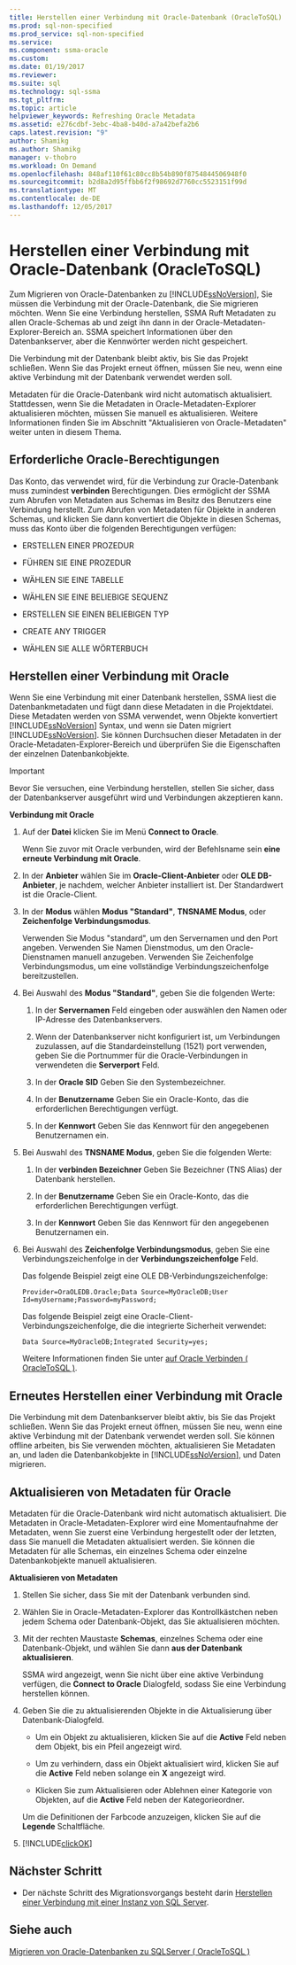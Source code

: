 ```yaml
---
title: Herstellen einer Verbindung mit Oracle-Datenbank (OracleToSQL) | Microsoft Docs
ms.prod: sql-non-specified
ms.prod_service: sql-non-specified
ms.service: 
ms.component: ssma-oracle
ms.custom: 
ms.date: 01/19/2017
ms.reviewer: 
ms.suite: sql
ms.technology: sql-ssma
ms.tgt_pltfrm: 
ms.topic: article
helpviewer_keywords: Refreshing Oracle Metadata
ms.assetid: e276cdbf-3ebc-4ba8-b40d-a7a42befa2b6
caps.latest.revision: "9"
author: Shamikg
ms.author: Shamikg
manager: v-thobro
ms.workload: On Demand
ms.openlocfilehash: 848af110f61c80cc8b54b890f8754844506948f0
ms.sourcegitcommit: b2d8a2d95ffbb6f2f98692d7760cc5523151f99d
ms.translationtype: MT
ms.contentlocale: de-DE
ms.lasthandoff: 12/05/2017
---
```

# <a name="connecting-to-oracle-database-oracletosql"></a>Herstellen einer Verbindung mit Oracle-Datenbank (OracleToSQL)
Zum Migrieren von Oracle-Datenbanken zu [!INCLUDE[ssNoVersion](../../includes/ssnoversion_md.md)], Sie müssen die Verbindung mit der Oracle-Datenbank, die Sie migrieren möchten. Wenn Sie eine Verbindung herstellen, SSMA Ruft Metadaten zu allen Oracle-Schemas ab und zeigt ihn dann in der Oracle-Metadaten-Explorer-Bereich an. SSMA speichert Informationen über den Datenbankserver, aber die Kennwörter werden nicht gespeichert.  
  
Die Verbindung mit der Datenbank bleibt aktiv, bis Sie das Projekt schließen. Wenn Sie das Projekt erneut öffnen, müssen Sie neu, wenn eine aktive Verbindung mit der Datenbank verwendet werden soll.  
  
Metadaten für die Oracle-Datenbank wird nicht automatisch aktualisiert. Stattdessen, wenn Sie die Metadaten in Oracle-Metadaten-Explorer aktualisieren möchten, müssen Sie manuell es aktualisieren. Weitere Informationen finden Sie im Abschnitt "Aktualisieren von Oracle-Metadaten" weiter unten in diesem Thema.  
  
## <a name="required-oracle-permissions"></a>Erforderliche Oracle-Berechtigungen  
Das Konto, das verwendet wird, für die Verbindung zur Oracle-Datenbank muss zumindest **verbinden** Berechtigungen. Dies ermöglicht der SSMA zum Abrufen von Metadaten aus Schemas im Besitz des Benutzers eine Verbindung herstellt. Zum Abrufen von Metadaten für Objekte in anderen Schemas, und klicken Sie dann konvertiert die Objekte in diesen Schemas, muss das Konto über die folgenden Berechtigungen verfügen:  
  
-   ERSTELLEN EINER PROZEDUR  
  
-   FÜHREN SIE EINE PROZEDUR  
  
-   WÄHLEN SIE EINE TABELLE  
  
-   WÄHLEN SIE EINE BELIEBIGE SEQUENZ  
  
-   ERSTELLEN SIE EINEN BELIEBIGEN TYP  
  
-   CREATE ANY TRIGGER  
  
-   WÄHLEN SIE ALLE WÖRTERBUCH  
  
## <a name="establishing-a-connection-to-oracle"></a>Herstellen einer Verbindung mit Oracle  
Wenn Sie eine Verbindung mit einer Datenbank herstellen, SSMA liest die Datenbankmetadaten und fügt dann diese Metadaten in die Projektdatei. Diese Metadaten werden von SSMA verwendet, wenn Objekte konvertiert [!INCLUDE[ssNoVersion](../../includes/ssnoversion_md.md)] Syntax, und wenn sie Daten migriert [!INCLUDE[ssNoVersion](../../includes/ssnoversion_md.md)]. Sie können Durchsuchen dieser Metadaten in der Oracle-Metadaten-Explorer-Bereich und überprüfen Sie die Eigenschaften der einzelnen Datenbankobjekte.  
  
> [!IMPORTANT]  
> Bevor Sie versuchen, eine Verbindung herstellen, stellen Sie sicher, dass der Datenbankserver ausgeführt wird und Verbindungen akzeptieren kann.  
  
**Verbindung mit Oracle**  
  
1.  Auf der **Datei** klicken Sie im Menü **Connect to Oracle**.  
  
    Wenn Sie zuvor mit Oracle verbunden, wird der Befehlsname sein **eine erneute Verbindung mit Oracle**.  
  
2.  In der **Anbieter** wählen Sie im **Oracle-Client-Anbieter** oder **OLE DB-Anbieter**, je nachdem, welcher Anbieter installiert ist. Der Standardwert ist die Oracle-Client.  
  
3.  In der **Modus** wählen **Modus "Standard"**, **TNSNAME Modus**, oder **Zeichenfolge Verbindungsmodus**.  
  
    Verwenden Sie Modus "standard", um den Servernamen und den Port angeben. Verwenden Sie Namen Dienstmodus, um den Oracle-Dienstnamen manuell anzugeben. Verwenden Sie Zeichenfolge Verbindungsmodus, um eine vollständige Verbindungszeichenfolge bereitzustellen.  
  
4.  Bei Auswahl des **Modus "Standard"**, geben Sie die folgenden Werte:  
  
    1.  In der **Servernamen** Feld eingeben oder auswählen den Namen oder IP-Adresse des Datenbankservers.  
  
    2.  Wenn der Datenbankserver nicht konfiguriert ist, um Verbindungen zuzulassen, auf die Standardeinstellung (1521) port verwenden, geben Sie die Portnummer für die Oracle-Verbindungen in verwendeten die **Serverport** Feld.  
  
    3.  In der **Oracle SID** Geben Sie den Systembezeichner.  
  
    4.  In der **Benutzername** Geben Sie ein Oracle-Konto, das die erforderlichen Berechtigungen verfügt.  
  
    5.  In der **Kennwort** Geben Sie das Kennwort für den angegebenen Benutzernamen ein.  
  
5.  Bei Auswahl des **TNSNAME Modus**, geben Sie die folgenden Werte:  
  
    1.  In der **verbinden Bezeichner** Geben Sie Bezeichner (TNS Alias) der Datenbank herstellen.  
  
    2.  In der **Benutzername** Geben Sie ein Oracle-Konto, das die erforderlichen Berechtigungen verfügt.  
  
    3.  In der **Kennwort** Geben Sie das Kennwort für den angegebenen Benutzernamen ein.  
  
6.  Bei Auswahl des **Zeichenfolge Verbindungsmodus**, geben Sie eine Verbindungszeichenfolge in der **Verbindungszeichenfolge** Feld.  
  
    Das folgende Beispiel zeigt eine OLE DB-Verbindungszeichenfolge:  
  
    `Provider=OraOLEDB.Oracle;Data Source=MyOracleDB;User Id=myUsername;Password=myPassword;`  
  
    Das folgende Beispiel zeigt eine Oracle-Client-Verbindungszeichenfolge, die die integrierte Sicherheit verwendet:  
  
    `Data Source=MyOracleDB;Integrated Security=yes;`  
  
    Weitere Informationen finden Sie unter [auf Oracle Verbinden &#40; OracleToSQL &#41;](../../ssma/oracle/connect-to-oracle-oracletosql.md).  
  
## <a name="reconnecting-to-oracle"></a>Erneutes Herstellen einer Verbindung mit Oracle  
Die Verbindung mit dem Datenbankserver bleibt aktiv, bis Sie das Projekt schließen. Wenn Sie das Projekt erneut öffnen, müssen Sie neu, wenn eine aktive Verbindung mit der Datenbank verwendet werden soll. Sie können offline arbeiten, bis Sie verwenden möchten, aktualisieren Sie Metadaten an, und laden die Datenbankobjekte in [!INCLUDE[ssNoVersion](../../includes/ssnoversion_md.md)], und Daten migrieren.  
  
## <a name="refreshing-oracle-metadata"></a>Aktualisieren von Metadaten für Oracle  
Metadaten für die Oracle-Datenbank wird nicht automatisch aktualisiert. Die Metadaten in Oracle-Metadaten-Explorer wird eine Momentaufnahme der Metadaten, wenn Sie zuerst eine Verbindung hergestellt oder der letzten, dass Sie manuell die Metadaten aktualisiert werden. Sie können die Metadaten für alle Schemas, ein einzelnes Schema oder einzelne Datenbankobjekte manuell aktualisieren.  
  
**Aktualisieren von Metadaten**  
  
1.  Stellen Sie sicher, dass Sie mit der Datenbank verbunden sind.  
  
2.  Wählen Sie in Oracle-Metadaten-Explorer das Kontrollkästchen neben jedem Schema oder Datenbank-Objekt, das Sie aktualisieren möchten.  
  
3.  Mit der rechten Maustaste **Schemas**, einzelnes Schema oder eine Datenbank-Objekt, und wählen Sie dann **aus der Datenbank aktualisieren**.  
  
    SSMA wird angezeigt, wenn Sie nicht über eine aktive Verbindung verfügen, die **Connect to Oracle** Dialogfeld, sodass Sie eine Verbindung herstellen können.  
  
4.  Geben Sie die zu aktualisierenden Objekte in die Aktualisierung über Datenbank-Dialogfeld.  
  
    -   Um ein Objekt zu aktualisieren, klicken Sie auf die **Active** Feld neben dem Objekt, bis ein Pfeil angezeigt wird.  
  
    -   Um zu verhindern, dass ein Objekt aktualisiert wird, klicken Sie auf die **Active** Feld neben solange ein **X** angezeigt wird.  
  
    -   Klicken Sie zum Aktualisieren oder Ablehnen einer Kategorie von Objekten, auf die **Active** Feld neben der Kategorieordner.  
  
    Um die Definitionen der Farbcode anzuzeigen, klicken Sie auf die **Legende** Schaltfläche.  
  
5.  [!INCLUDE[clickOK](../../includes/clickok_md.md)]  
  
## <a name="next-step"></a>Nächster Schritt  
  
-   Der nächste Schritt des Migrationsvorgangs besteht darin [Herstellen einer Verbindung mit einer Instanz von SQL Server](http://msdn.microsoft.com/en-us/1b2a8059-1829-4904-a82f-9c06de1e245f).  
  
## <a name="see-also"></a>Siehe auch  
[Migrieren von Oracle-Datenbanken zu SQLServer &#40; OracleToSQL &#41;](../../ssma/oracle/migrating-oracle-databases-to-sql-server-oracletosql.md)  
  
